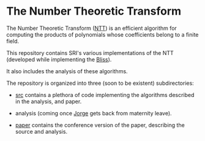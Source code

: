 # The Number Theoretic Transform

The Number Theoretic Transform ([NTT](https://en.wikipedia.org/wiki/Discrete_Fourier_transform_(general)#Number-theoretic_transform)) is an efficient algorithm for
computing the products of polynomials whose coefficients belong to
a finite field.

This repository contains SRI's various implementations of the NTT (developed while 
implementing the [Bliss](https://github.com/SRI-CSL/Bliss)).

It also includes the analysis of these algorithms.

The repository is organized into three (soon to be existent) subdirectories:

* [src](https://github.com/SRI-CSL/NTT/tree/master/src/README.md) contains a plethora of code implementing the algorithms described in the analysis, and paper.

* analysis (coming once [Jorge](https://github.com/caballa) gets back from maternity leave).

* [paper](https://github.com/SRI-CSL/NTT/blob/master/paper/main_final.pdf) contains the conference version of the paper, describing the source and 
analysis.

